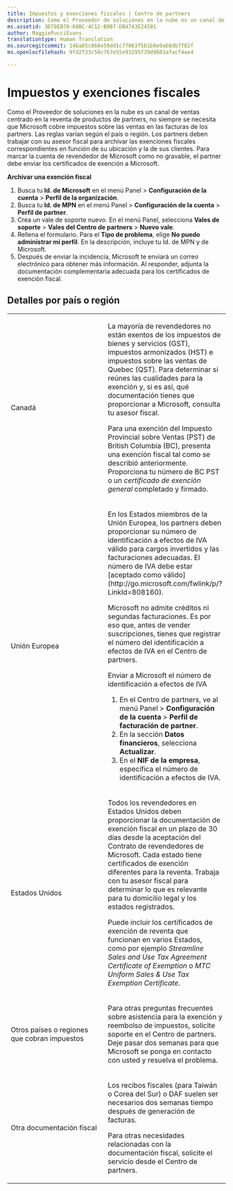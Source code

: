```yaml
---
title: Impuestos y exenciones fiscales | Centro de partners
description: Como el Proveedor de soluciones en la nube es un canal de ventas centrado en la reventa de productos de partners, no siempre se necesita que Microsoft cobre impuestos sobre las ventas en las facturas de los partners.
ms.assetid: 3D78EB70-68BC-4C12-B9B7-DB4743E24501
author: MaggiePucciEvans
translationtype: Human Translation
ms.sourcegitcommit: 14ba85c868e59dd1c77063f5b1b0e9ab8db7f82f
ms.openlocfilehash: 9fd2f33c50c767e55e93295f39d9603afacf4ae4

---
```


# Impuestos y exenciones fiscales


Como el Proveedor de soluciones en la nube es un canal de ventas centrado en la reventa de productos de partners, no siempre se necesita que Microsoft cobre impuestos sobre las ventas en las facturas de los partners. Las reglas varían según el país o región. Los partners deben trabajar con su asesor fiscal para archivar las exenciones fiscales correspondientes en función de su ubicación y la de sus clientes. Para marcar la cuenta de revendedor de Microsoft como no gravable, el partner debe enviar los certificados de exención a Microsoft.

**Archivar una exención fiscal**

1.  Busca tu **Id. de Microsoft** en el menú Panel &gt; **Configuración de la cuenta** &gt; **Perfil de la organización**.
2.  Busca tu **Id. de MPN** en el menú Panel &gt; **Configuración de la cuenta** &gt; **Perfil de partner**.
3.  Crea un vale de soporte nuevo. En el menú Panel, selecciona **Vales de soporte** &gt; **Vales del Centro de partners** &gt; **Nuevo vale**.
4.  Rellena el formulario. Para el **Tipo de problema**, elige **No puedo administrar mi perfil**. En la descripción, incluye tu Id. de MPN y de Microsoft.
5.  Después de enviar la incidencia, Microsoft te enviará un correo electrónico para obtener más información. Al responder, adjunta la documentación complementaria adecuada para los certificados de exención fiscal.

## Detalles por país o región


<table>
<colgroup>
<col width="50%" />
<col width="50%" />
</colgroup>
<tbody>
<tr class="odd">
<td>Canadá</td>
<td><p>La mayoría de revendedores no están exentos de los impuestos de bienes y servicios (GST), impuestos armonizados (HST) e impuestos sobre las ventas de Quebec (QST). Para determinar si reúnes las cualidades para la exención y, si es así, qué documentación tienes que proporcionar a Microsoft, consulta tu asesor fiscal.</p>
<p>Para una exención del Impuesto Provincial sobre Ventas (PST) de British Columbia (BC), presenta una exención fiscal tal como se describió anteriormente. Proporciona tu número de BC PST o un <em>certificado de exención general</em> completado y firmado.</p></td>
</tr>
<tr class="even">
<td>Unión Europea</td>
<td><p>En los Estados miembros de la Unión Europea, los partners deben proporcionar su número de identificación a efectos de IVA válido para cargos invertidos y las facturaciones adecuadas. El número de IVA debe estar [aceptado como válido](http://go.microsoft.com/fwlink/p/?LinkId=808160).</p>
<p>Microsoft no admite créditos ni segundas facturaciones. Es por eso que, antes de vender suscripciones, tienes que registrar el número del identificación a efectos de IVA en el Centro de partners.</p>
<p>Enviar a Microsoft el número de identificación a efectos de IVA</strong></p>
<ol>
<li>En el Centro de partners, ve al menú Panel &gt; <strong>Configuración de la cuenta</strong> &gt; <strong>Perfil de facturación de partner</strong>.</li>
<li>En la sección <strong>Datos financieros</strong>, selecciona <strong>Actualizar</strong>.</li>
<li>En el <strong>NIF de la empresa</strong>, especifica el número de identificación a efectos de IVA.</li>
</ol></td>
</tr>
<tr class="odd">
<td>Estados Unidos</td>
<td><p>Todos los revendedores en Estados Unidos deben proporcionar la documentación de exención fiscal en un plazo de 30 días desde la aceptación del Contrato de revendedores de Microsoft. Cada estado tiene certificados de exención diferentes para la reventa. Trabaja con tu asesor fiscal para determinar lo que es relevante para tu domicilio legal y los estados registrados.</p>
<p>Puede incluir los certificados de exención de reventa que funcionan en varios Estados, como por ejemplo <em>Streamline Sales and Use Tax Agreement Certificate of Exemption</em> o <em>MTC Uniform Sales &amp; Use Tax Exemption Certificate</em>.</p></td>
</tr>
<tr class="even">
<td>Otros países o regiones que cobran impuestos</td>
<td><p>Para otras preguntas frecuentes sobre asistencia para la exención y reembolso de impuestos, solicite soporte en el Centro de partners. Deje pasar dos semanas para que Microsoft se ponga en contacto con usted y resuelva el problema.</p></td>
</tr>
<tr class="odd">
<td>Otra documentación fiscal</td>
<td><p>Los recibos fiscales (para Taiwán o Corea del Sur) o DAF suelen ser necesarios dos semanas tiempo después de generación de facturas.</p>
<p>Para otras necesidades relacionadas con la documentación fiscal, solicite el servicio desde el Centro de partners.</p></td>
</tr>
</tbody>
</table>

 

 

 






<!--HONumber=Nov16_HO4-->


